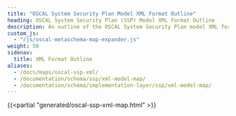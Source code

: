 ```yaml
---
title: "OSCAL System Security Plan Model XML Format Outline"
heading: OSCAL System Security Plan (SSP) Model XML Format Outline
description: An outline of the OSCAL System Security Plan model XML format.
custom_js:
  - "/js/oscal-metaschema-map-expander.js"
weight: 50
sidenav:
  title: XML Format Outline
aliases:
  - /docs/maps/oscal-ssp-xml/
  - /documentation/schema/ssp/xml-model-map/
  - /documentation/schema/implementation-layer/ssp/xml-model-map/
---
```


<!-- DO NOT REMOVE. Generated text below -->
{{<partial "generated/oscal-ssp-xml-map.html" >}}
